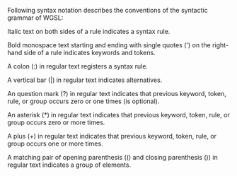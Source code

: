 Following syntax notation describes the conventions of the syntactic grammar of WGSL:

Italic text on both sides of a rule indicates a syntax rule.

Bold monospace text starting and ending with single quotes (') on the right-hand side of a rule indicates keywords and tokens.

A colon (:) in regular text registers a syntax rule.

A vertical bar (|) in regular text indicates alternatives.

An question mark (?) in regular text indicates that previous keyword, token, rule, or group occurs zero or one times (is optional).

An asterisk (*) in regular text indicates that previous keyword, token, rule, or group occurs zero or more times.

A plus (+) in regular text indicates that previous keyword, token, rule, or group occurs one or more times.

A matching pair of opening parenthesis (() and closing parenthesis ()) in regular text indicates a group of elements.